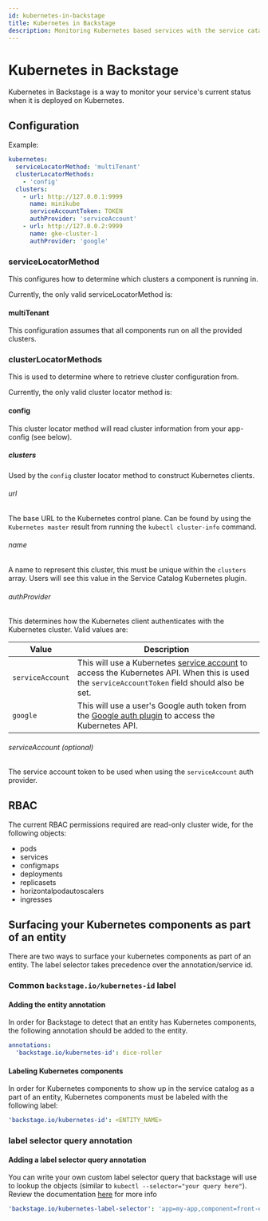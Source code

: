 ```yaml
---
id: kubernetes-in-backstage
title: Kubernetes in Backstage
description: Monitoring Kubernetes based services with the service catalog
---
```


# Kubernetes in Backstage

Kubernetes in Backstage is a way to monitor your service's current status when
it is deployed on Kubernetes.

## Configuration

Example:

```yaml
kubernetes:
  serviceLocatorMethod: 'multiTenant'
  clusterLocatorMethods:
    - 'config'
  clusters:
    - url: http://127.0.0.1:9999
      name: minikube
      serviceAccountToken: TOKEN
      authProvider: 'serviceAccount'
    - url: http://127.0.0.2:9999
      name: gke-cluster-1
      authProvider: 'google'
```

### serviceLocatorMethod

This configures how to determine which clusters a component is running in.

Currently, the only valid serviceLocatorMethod is:

#### multiTenant

This configuration assumes that all components run on all the provided clusters.

### clusterLocatorMethods

This is used to determine where to retrieve cluster configuration from.

Currently, the only valid cluster locator method is:

#### config

This cluster locator method will read cluster information from your app-config (see below).

##### clusters

Used by the `config` cluster locator method to construct Kubernetes clients.

###### url

The base URL to the Kubernetes control plane. Can be found by using the
`Kubernetes master` result from running the `kubectl cluster-info` command.

###### name

A name to represent this cluster, this must be unique within the `clusters`
array. Users will see this value in the Service Catalog Kubernetes plugin.

###### authProvider

This determines how the Kubernetes client authenticates with the Kubernetes
cluster. Valid values are:

| Value            | Description                                                                                                                                                                                                                       |
| ---------------- | --------------------------------------------------------------------------------------------------------------------------------------------------------------------------------------------------------------------------------- |
| `serviceAccount` | This will use a Kubernetes [service account](https://kubernetes.io/docs/reference/access-authn-authz/service-accounts-admin/) to access the Kubernetes API. When this is used the `serviceAccountToken` field should also be set. |
| `google`         | This will use a user's Google auth token from the [Google auth plugin](https://backstage.io/docs/auth/) to access the Kubernetes API.                                                                                             |

###### serviceAccount (optional)

The service account token to be used when using the `serviceAccount` auth provider.

## RBAC

The current RBAC permissions required are read-only cluster wide, for the
following objects:

- pods
- services
- configmaps
- deployments
- replicasets
- horizontalpodautoscalers
- ingresses

## Surfacing your Kubernetes components as part of an entity

There are two ways to surface your kubernetes components as part of an entity.
The label selector takes precedence over the annotation/service id.

### Common `backstage.io/kubernetes-id` label

#### Adding the entity annotation

In order for Backstage to detect that an entity has Kubernetes components, the
following annotation should be added to the entity.

```yaml
annotations:
  'backstage.io/kubernetes-id': dice-roller
```

#### Labeling Kubernetes components

In order for Kubernetes components to show up in the service catalog as a part
of an entity, Kubernetes components must be labeled with the following label:

```yaml
'backstage.io/kubernetes-id': <ENTITY_NAME>
```

### label selector query annotation

#### Adding a label selector query annotation

You can write your own custom label selector query that backstage will use to
lookup the objects (similar to `kubectl --selector="your query here"`). Review
the documentation
[here](https://kubernetes.io/docs/concepts/overview/working-with-objects/labels/)
for more info

```yaml
'backstage.io/kubernetes-label-selector': 'app=my-app,component=front-end'
```
